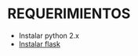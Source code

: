 REQUERIMIENTOS
==============

* Instalar python 2.x
* [Instalar flask](http://flask.pocoo.org/docs/installation/#windows-easy-install)